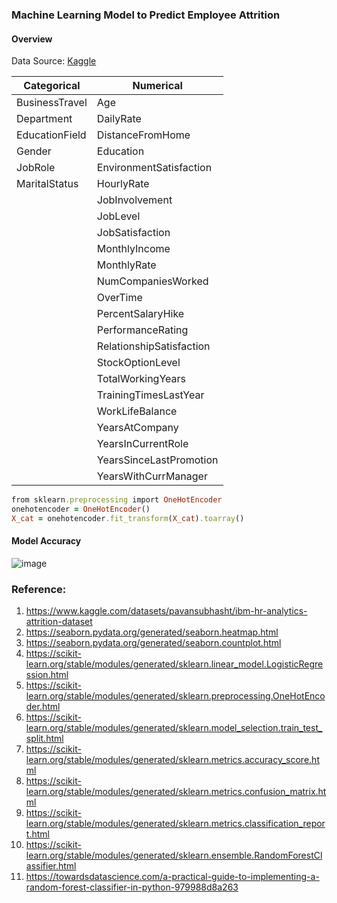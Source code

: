 ### Machine Learning Model to Predict Employee Attrition

#### Overview
Data Source: [Kaggle](https://www.kaggle.com/datasets/pavansubhasht/ibm-hr-analytics-attrition-dataset)

|   Categorical   |         Numerical        |
|-----------------|--------------------------|
| BusinessTravel  | Age                      |
| Department      | DailyRate                |
| EducationField  | DistanceFromHome         |
| Gender          | Education                |
| JobRole         | EnvironmentSatisfaction  |
| MaritalStatus   | HourlyRate               |
|                 | JobInvolvement           |
|                 | JobLevel                 |
|                 | JobSatisfaction          |
|                 | MonthlyIncome            |
|                 | MonthlyRate              |
|                 | NumCompaniesWorked       |
|                 | OverTime                 |
|                 | PercentSalaryHike        |
|                 | PerformanceRating        |
|                 | RelationshipSatisfaction |
|                 | StockOptionLevel         |
|                 | TotalWorkingYears        |
|                 | TrainingTimesLastYear    |
|                 | WorkLifeBalance          |
|                 | YearsAtCompany           |
|                 | YearsInCurrentRole       |
|                 | YearsSinceLastPromotion  |
|                 | YearsWithCurrManager     |

``` ruby
from sklearn.preprocessing import OneHotEncoder
onehotencoder = OneHotEncoder()
X_cat = onehotencoder.fit_transform(X_cat).toarray()
```

#### Model Accuracy

![image](https://user-images.githubusercontent.com/37673834/169185958-bc168712-12f0-46a0-bc03-00b51799d58f.png)

### Reference:
1. https://www.kaggle.com/datasets/pavansubhasht/ibm-hr-analytics-attrition-dataset
2. https://seaborn.pydata.org/generated/seaborn.heatmap.html
3. https://seaborn.pydata.org/generated/seaborn.countplot.html
4. https://scikit-learn.org/stable/modules/generated/sklearn.linear_model.LogisticRegression.html
5. https://scikit-learn.org/stable/modules/generated/sklearn.preprocessing.OneHotEncoder.html
6. https://scikit-learn.org/stable/modules/generated/sklearn.model_selection.train_test_split.html
7. https://scikit-learn.org/stable/modules/generated/sklearn.metrics.accuracy_score.html
8. https://scikit-learn.org/stable/modules/generated/sklearn.metrics.confusion_matrix.html
9. https://scikit-learn.org/stable/modules/generated/sklearn.metrics.classification_report.html
10. https://scikit-learn.org/stable/modules/generated/sklearn.ensemble.RandomForestClassifier.html
11. https://towardsdatascience.com/a-practical-guide-to-implementing-a-random-forest-classifier-in-python-979988d8a263
